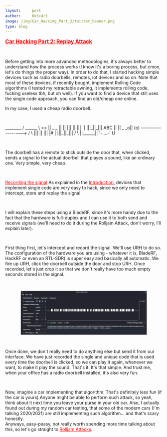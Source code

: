 ```yaml
---
layout:     post
author:     0x5c4r3
image: /img/Car_Hacking_Part_2/twitter_banner.png
type: blog
---
```

<span style="color:red;font-size:17px;"><ins><b>Car Hacking Part 2: Replay Attack</b></ins></span>

&nbsp;

Before getting into more advanced methodologies, it's always better to understand how the process works (I know it's a boring process, but cmon, let's do things the proper way). In order to do that, I started hacking simple devices such as radio doorbells, remotes, iot devices and so on. Note that most of these devices, if recently bought, implement Rolling Code algorithms (I tested my retractable awning, it implements rolling code, fucking useless tbh, but oh well). If you want to find a device that still uses the single code approach, you can find an old/cheap one online.

In my case, I used a cheap radio doorbell.

&nbsp;
<p>
              ________
             / ______ \                                <>
             || _  _ ||                                ||
             ||| || |||                                ||
             |||_||_|||               ABC              ||
             || _  _o|| (o)   ------------------>     /  \
             ||| || |||                              |#   |
             |||_||_|||                              /    \
             ||______||                             '-....-'
                                                        U
</p>
&nbsp;

The doorbell has a remote to stick outside the door that, when clicked, sends a signal to the actual doorbell that playes a sound, like an ordinary one. Very simple, very cheap.

&nbsp;
  
<ins style="color:red;">Recording the signal</ins>
As explained in the <a href="https://scare.rocks/blog/2022-01-14-Car-Hacking-Part-1-Intro.html" style="color:red;">Introduction</a>, devices that implement single code are very easy to hack, since we only need to intercept, store and replay the signal.

&nbsp;
  
I will explain these steps using a BladeRF, since it's more handy due to the fact that the hardware is full-duplex and I can use it to both send and receive signals (we'll need to do it during the Rolljam Attack, don't worry, I'll explain later).

&nbsp;
  
First thing first, let's intercept and record the signal. We'll use URH to do so. The configuration of the hardware you are using - whatever it is, BladeRF, HackRF or even an RTL-SDR) is super easy and basically all automatic. We fire up URH, click the doorbell outside the door and stop URH. Once recorded, let's just crop it so that we don't really have too much empty seconds stored in the signal.

&nbsp;
  
<img src="/img/Car_Hacking_Part_2/signal_doorbell.png" style="width:80%;height:80%;display:block;margin-left:auto;margin-right:auto;" alt="Doorbell Signal Pic">
  
&nbsp;

Once done, we don't really need to do anything else but send it from our interface. We have just recorded the single and unique code that is used every time the doorbell is clicked, so we can play it again, whenever we want, to make it play the sound. That's it. It's that simple. And trust me, when your office has a radio doorbell installed, it's also very fun.
  
&nbsp;
  
Now, imagine a car implementing that algorithm. That's definitely less fun (if the car is yours).Anyone might be able to perform such attack, so yeah, think about it next time you leave your purse in your old car. Also, I actually found out during my random car testing, that some of the modern cars (I'm talking 2020/2021) are still implementing such algorithm... and that's scary honestly.   
Anyways, easy-peasy, not really worth spending more time talking about this, so let's go straight to <a href="https://scare.rocks/blog/2022-01-27-Car-Hacking-Part-3-Rolljam-Attack.html" style="color:red;">Rolljam Attacks</a>.
  


